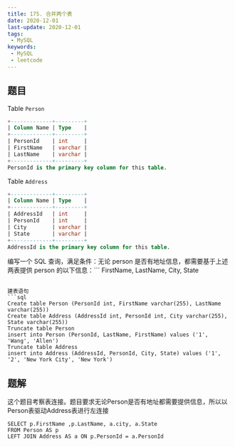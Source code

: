 ```yaml
---
title: 175. 合并两个表
date: 2020-12-01
last-update: 2020-12-01
tags:
 - MySQL
keywords:
 - MySQL
 - leetcode
---
```


## 题目    
Table `Person`
```sql
+-------------+---------+
| Column Name | Type    |
+-------------+---------+
| PersonId    | int     |
| FirstName   | varchar |
| LastName    | varchar |
+-------------+---------+
PersonId is the primary key column for this table.
```
Table `Address`
```sql
+-------------+---------+
| Column Name | Type    |
+-------------+---------+
| AddressId   | int     |
| PersonId    | int     |
| City        | varchar |
| State       | varchar |
+-------------+---------+
AddressId is the primary key column for this table.
```
编写一个 SQL 查询，满足条件：无论 person 是否有地址信息，都需要基于上述两表提供 person 的以下信息：```
FirstName, LastName, City, State
```

建表语句
```sql
Create table Person (PersonId int, FirstName varchar(255), LastName varchar(255))
Create table Address (AddressId int, PersonId int, City varchar(255), State varchar(255))
Truncate table Person
insert into Person (PersonId, LastName, FirstName) values ('1', 'Wang', 'Allen')
Truncate table Address
insert into Address (AddressId, PersonId, City, State) values ('1', '2', 'New York City', 'New York')
```

## 题解

这个题目考察表连接。题目要求无论Person是否有地址都需要提供信息，所以以Person表驱动Address表进行左连接

```
SELECT p.FirstName ,p.LastName, a.city, a.State
FROM Person AS p
LEFT JOIN Address AS a ON p.PersonId = a.PersonId
```
